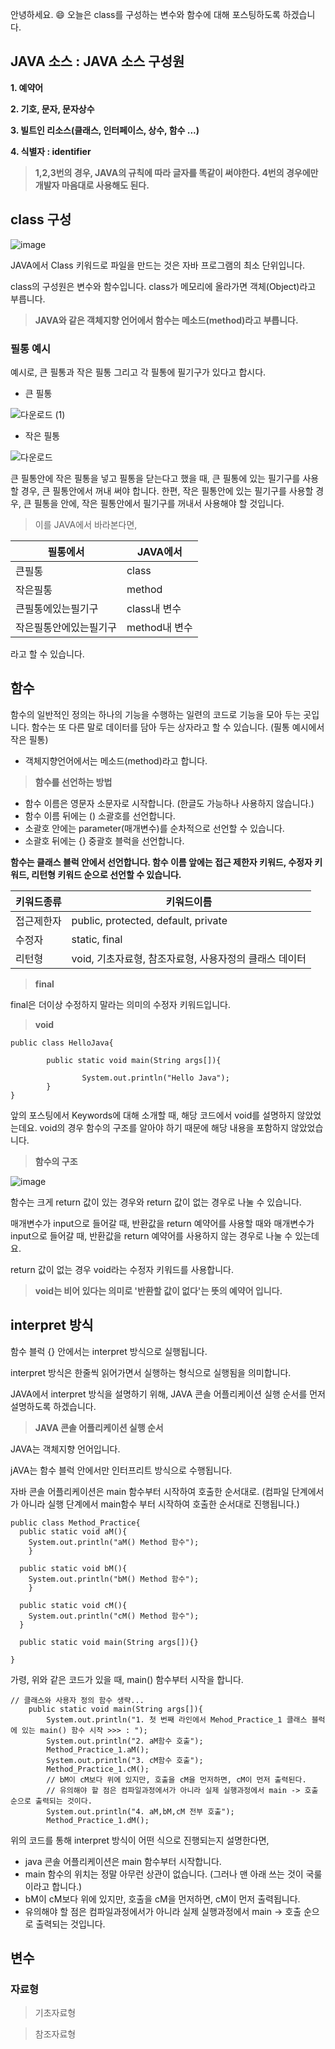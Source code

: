 안녕하세요. 😄 오늘은 class를 구성하는 변수와 함수에 대해 포스팅하도록 하겠습니다. 

## JAVA 소스 : JAVA 소스 구성원

**1. 예약어**

**2. 기호, 문자, 문자상수**

**3. 빌트인 리소스(클래스, 인터페이스, 상수, 함수 ...)**

**4. 식별자 : identifier**

> **1,2,3번의 경우, JAVA의 규칙에 따라 글자를 똑같이 써야한다. 4번의 경우에만 개발자 마음대로 사용해도 된다.**

## class 구성

![image](https://user-images.githubusercontent.com/81727895/152271761-9c0bbcb9-a313-473d-91da-0cb60a85bd41.png)

JAVA에서 Class 키워드로 파일을 만드는 것은 자바 프로그램의 최소 단위입니다.

class의 구성원은 변수와 함수입니다. class가 메모리에 올라가면 객체(Object)라고 부릅니다.

> **JAVA와 같은 객체지향 언어에서 함수는 메소드(method)라고 부릅니다.**



### 필통 예시

예시로, 큰 필통과 작은 필통 그리고 각 필통에 필기구가 있다고 합시다.

- 큰 필통

![다운로드 (1)](https://user-images.githubusercontent.com/81727895/152284134-c3b9e990-65eb-4d95-b2cf-82ee6efd6ead.jpg)


- 작은 필통

![다운로드](https://user-images.githubusercontent.com/81727895/152284085-7ac6f1f9-17c2-47b4-9978-d8ad3ecae932.jpg)

큰 필통안에 작은 필통을 넣고 필통을 닫는다고 했을 때, 큰 필통에 있는 필기구를 사용할 경우, 큰 필통안에서 꺼내 써야 합니다. 한편, 작은 필통안에 있는 필기구를 사용할 경우,
큰 필통을 안에, 작은 필통안에서 필기구를 꺼내서 사용해야 할 것입니다.

> 이를 JAVA에서 바라본다면,

|필통에서|JAVA에서|
|---|---|
|큰필통|class|
|작은필통|method|
|큰필통에있는필기구|class내 변수|
|작은필통안에있는필기구|method내 변수|

라고 할 수 있습니다.

## 함수

함수의 일반적인 정의는 하나의 기능을 수행하는 일련의 코드로 기능을 모아 두는 곳입니다. 함수는 또 다른 말로 데이터를 담아 두는 상자라고 할 수 있습니다.
(필통 예시에서 작은 필통)

- 객체지향언어에서는 메소드(method)라고 합니다.

> **함수를 선언하는 방법**

- 함수 이름은 영문자 소문자로 시작합니다. (한글도 가능하나 사용하지 않습니다.)
- 함수 이름 뒤에는 () 소괄호를 선언합니다.
- 소괄호 안에는 parameter(매개변수)를 순차적으로 선언할 수 있습니다.
- 소괄호 뒤에는 {} 중괄호 블럭을 선언합니다.

**함수는 클래스 블럭 안에서 선언합니다. 함수 이름 앞에는 접근 제한자 키워드, 수정자 키워드, 리턴형 키워드 순으로 선언할 수 있습니다.**

|키워드종류|키워드이름|
|---|---|
|접근제한자|public, protected, default, private|
|수정자|static, final|
|리턴형|void, 기초자료형, 참조자료형, 사용자정의 클래스 데이터|

> **final**

final은 더이상 수정하지 말라는 의미의 수정자 키워드입니다.

> **void**

```
public class HelloJava{

        public static void main(String args[]){

                System.out.println("Hello Java");
        }
}
```

앞의 포스팅에서 Keywords에 대해 소개할 때, 해당 코드에서 void를 설명하지 않았었는데요. void의 경우 함수의 구조를 알아야 하기 때문에 해당 내용을 포함하지 않았었습니다.

> **함수의 구조**

![image](https://user-images.githubusercontent.com/81727895/152285214-057861b8-36e8-440a-bdbb-b65a8a083fa8.png)

함수는 크게 return 값이 있는 경우와 return 값이 없는 경우로 나눌 수 있습니다.

매개변수가 input으로 들어갈 때, 반환값을 return 예약어를 사용할 때와 매개변수가 input으로 들어갈 때, 반환값을 return 예약어를 사용하지 않는 경우로 나눌 수 있는데요.

return 값이 없는 경우 void라는 수정자 키워드를 사용합니다.

> **void는 비어 있다는 의미로 '반환할 값이 없다'는 뜻의 예약어 입니다.**


## interpret 방식

함수 블럭 {} 안에서는 interpret 방식으로 실행됩니다.

interpret 방식은 한줄씩 읽어가면서 실행하는 형식으로 실행됨을 의미합니다.

JAVA에서 interpret 방식을 설명하기 위해,  JAVA 콘솔 어플리케이션 실행 순서를 먼저 설명하도록 하겠습니다.

> **JAVA 콘솔 어플리케이션 실행 순서**

JAVA는 객체지향 언어입니다.

jAVA는 함수 블럭 안에서만 인터프리트 방식으로 수행됩니다.

자바 콘솔 어플리케이션은 main 함수부터 시작하여 호출한 순서대로. (컴파일 단계에서가 아니라 실행 단계에서 main함수 부터 시작하여 호출한 순서대로 진행됩니다.)

```
public class Method_Practice{
  public static void aM(){
    System.out.println("aM() Method 함수");
    }
  
  public static void bM(){
    System.out.println("bM() Method 함수");
    }
  
  public static void cM(){
    System.out.println("cM() Method 함수");
  }
  
  public static void main(String args[]){}

}
```

가령, 위와 같은 코드가 있을 때, main() 함수부터 시작을 합니다.

```
// 클래스와 사용자 정의 함수 생략...
	public static void main(String args[]){
		System.out.println("1. 첫 번째 라인에서 Mehod_Practice_1 클래스 블럭에 있는 main() 함수 시작 >>> : ");
		System.out.println("2. aM함수 호출");
		Method_Practice_1.aM();
		System.out.println("3. cM함수 호출");
		Method_Practice_1.cM();
		// bM이 cM보다 위에 있지만, 호출을 cM을 먼저하면, cM이 먼저 출력된다.
		// 유의해야 할 점은 컴파일과정에서가 아니라 실제 실행과정에서 main -> 호출 순으로 출력되는 것이다.
		System.out.println("4. aM,bM,cM 전부 호출");
		Method_Practice_1.dM();
```

위의 코드를 통해 interpret 방식이 어떤 식으로 진행되는지 설명한다면,

- java 콘솔 어플리케이션은 main 함수부터 시작합니다.
- main 함수의 위치는 정말 아무런 상관이 없습니다. (그러나 맨 아래 쓰는 것이 국룰이라고 합니다.)
- bM이 cM보다 위에 있지만, 호출을 cM을 먼저하면, cM이 먼저 출력됩니다.
- 유의해야 할 점은 컴파일과정에서가 아니라 실제 실행과정에서 main -> 호출 순으로 출력되는 것입니다.



## 변수

### 자료형

> 기초자료형

> 참조자료형
